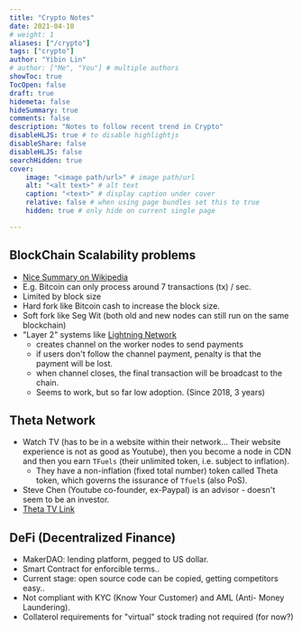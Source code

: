```yaml
---
title: "Crypto Notes"
date: 2021-04-10
# weight: 1
aliases: ["/crypto"]
tags: ["crypto"]
author: "Yibin Lin"
# author: ["Me", "You"] # multiple authors
showToc: true
TocOpen: false
draft: true
hidemeta: false
hideSummary: true
comments: false
description: "Notes to follow recent trend in Crypto"
disableHLJS: true # to disable highlightjs
disableShare: false
disableHLJS: false
searchHidden: true
cover:
    image: "<image path/url>" # image path/url
    alt: "<alt text>" # alt text
    caption: "<text>" # display caption under cover
    relative: false # when using page bundles set this to true
    hidden: true # only hide on current single page

---
```



## BlockChain Scalability problems

- [Nice Summary on Wikipedia](https://en.wikipedia.org/wiki/Bitcoin_scalability_problem)
- E.g. Bitcoin can only process around 7 transactions (tx) / sec.
- Limited by block size
- Hard fork like Bitcoin cash to increase the block size.
- Soft fork like Seg Wit (both old and new nodes can still run on the same blockchain)
- "Layer 2" systems like [Lightning Network](https://en.wikipedia.org/wiki/Lightning_Network)
  - creates channel on the worker nodes to send payments
  - if users don't follow the channel payment, penalty is that the payment will be lost.
  - when channel closes, the final transaction will be broadcast to the chain.
  - Seems to work, but so far low adoption. (Since 2018, 3 years)

## Theta Network

- Watch TV (has to be in a website within their network... Their website experience is not as good as Youtube), then you become a node in CDN and then you earn `TFuels` (their unlimited token, i.e. subject to inflation).
  - They have a non-inflation (fixed total number) token called Theta token, which governs the issurance of `Tfuel`s (also PoS).
- Steve Chen (Youtube co-founder, ex-Paypal) is an advisor - doesn't seem to be an investor.
- [Theta TV Link](https://www.theta.tv)

## DeFi (Decentralized Finance)

- MakerDAO: lending platform, pegged to US dollar.
- Smart Contract for enforcible terms..
- Current stage: open source code can be copied, getting competitors easy..
- Not compliant with KYC (Know Your Customer) and AML (Anti- Money Laundering).
- Collaterol requirements for "virtual" stock trading not required (for now?)
